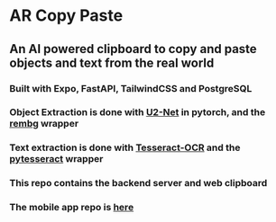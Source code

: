 # AR Copy Paste

## An AI powered clipboard to copy and paste objects and text from the real world

### Built with Expo, FastAPI, TailwindCSS and PostgreSQL
### Object Extraction is done with <a href="https://github.com/xuebinqin/U-2-Net">U2-Net</a> in pytorch, and the <a href="https://github.com/danielgatis/rembg">rembg</a> wrapper
### Text extraction is done with <a href="https://github.com/tesseract-ocr/tesseract">Tesseract-OCR</a> and the <a href="https://github.com/madmaze/pytesseract">pytesseract</a> wrapper
### This repo contains the backend server and web clipboard
### The mobile app repo is <a href="https://github.com/calebjohn24/AR_Copy_Paste_Mobile">here</a>



